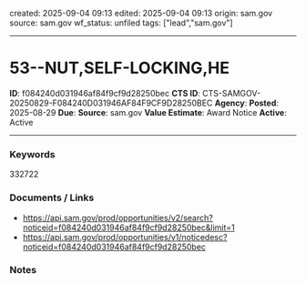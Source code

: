 created: 2025-09-04 09:13
edited: 2025-09-04 09:13
origin: sam.gov
source: sam.gov
wf_status: unfiled
tags: ["lead","sam.gov"]

---

# 53--NUT,SELF-LOCKING,HE

**ID**: f084240d031946af84f9cf9d28250bec
**CTS ID**: CTS-SAMGOV-20250829-F084240D031946AF84F9CF9D28250BEC
**Agency**: 
**Posted**: 2025-08-29
**Due**: 
**Source**: sam.gov
**Value Estimate**: Award Notice
**Active**: Active

---

### Keywords
332722

### Documents / Links
- <https://api.sam.gov/prod/opportunities/v2/search?noticeid=f084240d031946af84f9cf9d28250bec&limit=1>
- <https://api.sam.gov/prod/opportunities/v1/noticedesc?noticeid=f084240d031946af84f9cf9d28250bec>

### Notes

